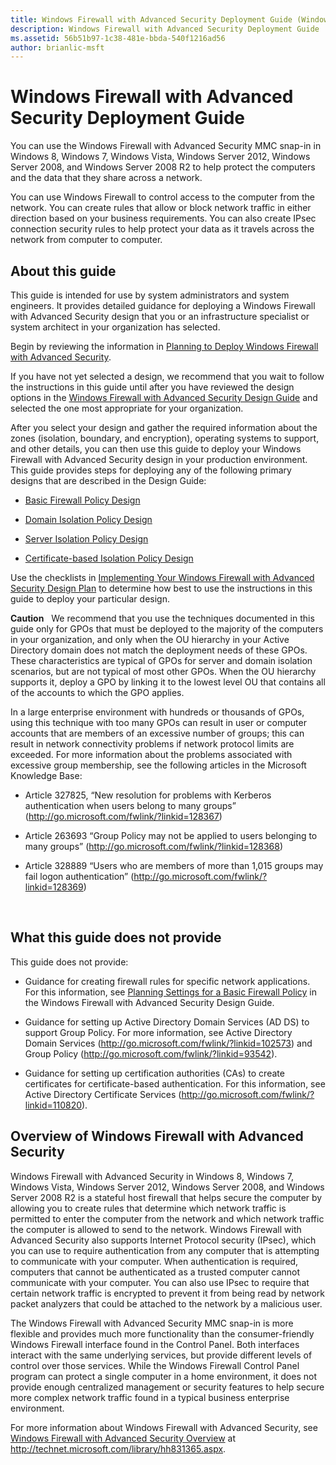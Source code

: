 ```yaml
---
title: Windows Firewall with Advanced Security Deployment Guide (Windows 10)
description: Windows Firewall with Advanced Security Deployment Guide
ms.assetid: 56b51b97-1c38-481e-bbda-540f1216ad56
author: brianlic-msft
---
```


# Windows Firewall with Advanced Security Deployment Guide


You can use the Windows Firewall with Advanced Security MMC snap-in in Windows 8, Windows 7, Windows Vista, Windows Server 2012, Windows Server 2008, and Windows Server 2008 R2 to help protect the computers and the data that they share across a network.

You can use Windows Firewall to control access to the computer from the network. You can create rules that allow or block network traffic in either direction based on your business requirements. You can also create IPsec connection security rules to help protect your data as it travels across the network from computer to computer.

## About this guide


This guide is intended for use by system administrators and system engineers. It provides detailed guidance for deploying a Windows Firewall with Advanced Security design that you or an infrastructure specialist or system architect in your organization has selected.

Begin by reviewing the information in [Planning to Deploy Windows Firewall with Advanced Security](../p_server_archive/planning-to-deploy-windows-firewall-with-advanced-security.md).

If you have not yet selected a design, we recommend that you wait to follow the instructions in this guide until after you have reviewed the design options in the [Windows Firewall with Advanced Security Design Guide](../p_server_archive/windows-firewall-with-advanced-security-design-guide.md) and selected the one most appropriate for your organization.

After you select your design and gather the required information about the zones (isolation, boundary, and encryption), operating systems to support, and other details, you can then use this guide to deploy your Windows Firewall with Advanced Security design in your production environment. This guide provides steps for deploying any of the following primary designs that are described in the Design Guide:

-   [Basic Firewall Policy Design](../p_server_archive/basic-firewall-policy-design.md)

-   [Domain Isolation Policy Design](../p_server_archive/domain-isolation-policy-design.md)

-   [Server Isolation Policy Design](../p_server_archive/server-isolation-policy-design.md)

-   [Certificate-based Isolation Policy Design](../p_server_archive/certificate-based-isolation-policy-design.md)

Use the checklists in [Implementing Your Windows Firewall with Advanced Security Design Plan](../p_server_archive/implementing-your-windows-firewall-with-advanced-security-design-plan.md) to determine how best to use the instructions in this guide to deploy your particular design.

**Caution**  
We recommend that you use the techniques documented in this guide only for GPOs that must be deployed to the majority of the computers in your organization, and only when the OU hierarchy in your Active Directory domain does not match the deployment needs of these GPOs. These characteristics are typical of GPOs for server and domain isolation scenarios, but are not typical of most other GPOs. When the OU hierarchy supports it, deploy a GPO by linking it to the lowest level OU that contains all of the accounts to which the GPO applies.

In a large enterprise environment with hundreds or thousands of GPOs, using this technique with too many GPOs can result in user or computer accounts that are members of an excessive number of groups; this can result in network connectivity problems if network protocol limits are exceeded. For more information about the problems associated with excessive group membership, see the following articles in the Microsoft Knowledge Base:

-   Article 327825, “New resolution for problems with Kerberos authentication when users belong to many groups” (<http://go.microsoft.com/fwlink/?linkid=128367>)

-   Article 263693 “Group Policy may not be applied to users belonging to many groups” (<http://go.microsoft.com/fwlink/?linkid=128368>)

-   Article 328889 “Users who are members of more than 1,015 groups may fail logon authentication” (<http://go.microsoft.com/fwlink/?linkid=128369>)

 

## What this guide does not provide


This guide does not provide:

-   Guidance for creating firewall rules for specific network applications. For this information, see [Planning Settings for a Basic Firewall Policy](../p_server_archive/planning-settings-for-a-basic-firewall-policy.md) in the Windows Firewall with Advanced Security Design Guide.

-   Guidance for setting up Active Directory Domain Services (AD DS) to support Group Policy. For more information, see Active Directory Domain Services (<http://go.microsoft.com/fwlink/?linkid=102573>) and Group Policy (<http://go.microsoft.com/fwlink/?linkid=93542>).

-   Guidance for setting up certification authorities (CAs) to create certificates for certificate-based authentication. For this information, see Active Directory Certificate Services (<http://go.microsoft.com/fwlink/?linkid=110820>).

## Overview of Windows Firewall with Advanced Security


Windows Firewall with Advanced Security in Windows 8, Windows 7, Windows Vista, Windows Server 2012, Windows Server 2008, and Windows Server 2008 R2 is a stateful host firewall that helps secure the computer by allowing you to create rules that determine which network traffic is permitted to enter the computer from the network and which network traffic the computer is allowed to send to the network. Windows Firewall with Advanced Security also supports Internet Protocol security (IPsec), which you can use to require authentication from any computer that is attempting to communicate with your computer. When authentication is required, computers that cannot be authenticated as a trusted computer cannot communicate with your computer. You can also use IPsec to require that certain network traffic is encrypted to prevent it from being read by network packet analyzers that could be attached to the network by a malicious user.

The Windows Firewall with Advanced Security MMC snap-in is more flexible and provides much more functionality than the consumer-friendly Windows Firewall interface found in the Control Panel. Both interfaces interact with the same underlying services, but provide different levels of control over those services. While the Windows Firewall Control Panel program can protect a single computer in a home environment, it does not provide enough centralized management or security features to help secure more complex network traffic found in a typical business enterprise environment.

For more information about Windows Firewall with Advanced Security, see [Windows Firewall with Advanced Security Overview](http://technet.microsoft.com/library/hh831365.aspx) at http://technet.microsoft.com/library/hh831365.aspx.

 

 





